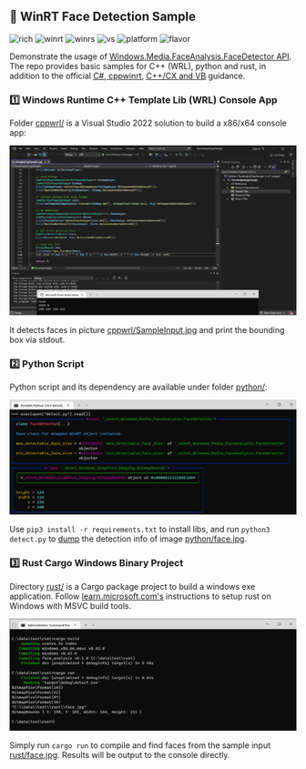 
## 📝 WinRT Face Detection Sample

![rich](https://img.shields.io/badge/rich%20%28pip3%29-12.6.0-blue.svg)
![winrt](https://img.shields.io/badge/winrt%20%28pip3%29-1.0.21033.1-green.svg)
![winrs](https://img.shields.io/badge/windows--rs%20%28crates.io%29-0.43.0-brightgreen.svg)
![vs](https://img.shields.io/badge/visual%20studio-17.3.32929.385%20%282022%29-blueviolet.svg)
![platform](https://img.shields.io/badge/platform%20toolset-v143-pink.svg)
![flavor](https://img.shields.io/badge/flavor-win32/x64-yellow.svg)

Demonstrate the usage of [Windows.Media.FaceAnalysis.FaceDetector API](https://msdn.microsoft.com/library/windows/apps/windows.media.faceanalysis.facedetector.aspx). The repo provides basic samples for C++ (WRL), python and rust, in addition to the official [C#, cppwinrt](https://github.com/microsoft/Windows-universal-samples/tree/main/Samples/BasicFaceDetection), [C++/CX and VB](https://github.com/microsoft/Windows-universal-samples/tree/main/archived/BasicFaceDetection) guidance.


### 1️⃣ Windows Runtime C++ Template Lib (WRL) Console App

Folder [cppwrl/](https://github.com/der3318/winrt-fd-sample/tree/main/cppwrl) is a Visual Studio 2022 solution to build a x86/x64 console app:

<img src="/cppwrl/demo.png">

It detects faces in picture [cppwrl/SampleInput.jpg](https://github.com/der3318/winrt-fd-sample/blob/main/cppwrl/SampleInput.jpg) and print the bounding box via stdout.


### 2️⃣ Python Script

Python script and its dependency are available under folder [python/](https://github.com/der3318/winrt-fd-sample/tree/main/python):

<img src="/python/demo.png">

Use `pip3 install -r requirements.txt` to install libs, and run `python3 detect.py` to [dump](https://github.com/Textualize/rich#rich-inspect) the detection info of image [python/face.jpg](https://github.com/der3318/winrt-fd-sample/blob/main/python/face.jpg).


### 3️⃣ Rust Cargo Windows Binary Project

Directory [rust/](https://github.com/der3318/winrt-fd-sample/tree/main/rust) is a Cargo package project to build a windows exe application. Follow [learn.microsoft.com's](https://learn.microsoft.com/en-us/windows/dev-environment/rust/setup) instructions to setup rust on Windows with MSVC build tools.

<img src="/rust/demo.png">

Simply run `cargo run` to compile and find faces from the sample input [rust/face.jpg](https://github.com/der3318/winrt-fd-sample/blob/main/rust/face.jpg). Results will be output to the console directly.
